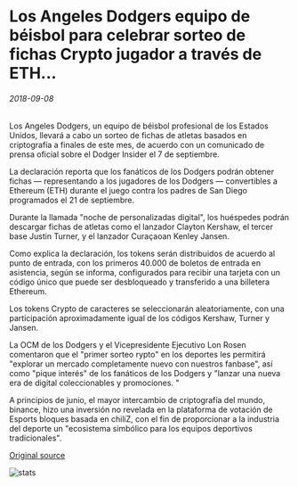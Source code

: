 # Los Angeles Dodgers equipo de béisbol para celebrar sorteo de fichas Crypto jugador a través de ETH...

###### 2018-09-08

Los Angeles Dodgers, un equipo de béisbol profesional de los Estados Unidos, llevará a cabo un sorteo de fichas de atletas basados en criptografía a finales de este mes, de acuerdo con un comunicado de prensa oficial sobre el Dodger Insider el 7 de septiembre.

La declaración reporta que los fanáticos de los Dodgers podrán obtener fichas — representando a los jugadores de los Dodgers — convertibles a Ethereum (ETH) durante el juego contra los padres de San Diego programados el 21 de septiembre.

Durante la llamada "noche de personalizadas digital", los huéspedes podrán descargar fichas de atletas como el lanzador Clayton Kershaw, el tercer base Justin Turner, y el lanzador Curaçaoan Kenley Jansen.

Como explica la declaración, los tokens serán distribuidos de acuerdo al punto de entrada, con los primeros 40.000 de boletos de entrada en asistencia, según se informa, configurados para recibir una tarjeta con un código único que puede ser desbloqueado y transferido a una billetera Ethereum.

Los tokens Crypto de caracteres se seleccionarán aleatoriamente, con una participación aproximadamente igual de los códigos Kershaw, Turner y Jansen.

La OCM de los Dodgers y el Vicepresidente Ejecutivo Lon Rosen comentaron que el "primer sorteo rypto" en los deportes les permitirá "explorar un mercado completamente nuevo con nuestros fanbase", así como "pique interés" de los fanáticos de los Dodgers y "lanzar una nueva era de digital coleccionables y promociones. "

A principios de junio, el mayor intercambio de criptografía del mundo, binance, hizo una inversión no revelada en la plataforma de votación de Esports bloques basada en chiliZ, con el fin de proporcionar a la industria del deporte un "ecosistema simbólico para los equipos deportivos tradicionales".

[Original source](https://cointelegraph.com/news/los-angeles-dodgers-baseball-team-to-hold-giveaway-of-player-crypto-tokens-via-eth)

![stats](https://c.statcounter.com/11760860/0/a89fa40b/1/ "stats")